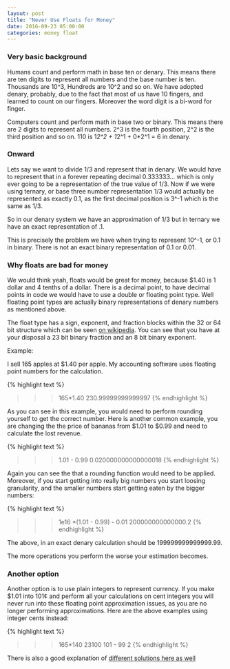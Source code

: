 ```yaml
---
layout: post
title: "Never Use Floats for Money"
date: 2016-09-23 05:00:00
categories: money float
---
```


### Very basic background

Humans count and perform math in base ten or denary.  This means there are ten
digits to represent all numbers and the base number is ten.  Thousands are 10^3,
Hundreds are 10^2 and so on.  We have adopted denary, probably, due to the fact 
that most of us have 10 fingers, and learned to count on our fingers.  Moreover
the word digit is a bi-word for finger.

Computers count and perform math in base two or binary.  This means there are 2
digits to represent all numbers.  2^3 is the fourth position, 2^2 is the third 
position and so on.  110 is 1*2^2 + 1*2^1 + 0*2^1 = 6 in denary.

### Onward

Lets say we want to divide 1/3 and represent that in denary.  We would have to
represent that in a forever repeating decimal 0.333333... which is only ever
going to be a representation of the true value of 1/3.  Now if we were using 
ternary, or base three number representation 1/3 would actually be represented
as exactly 0.1, as the first decimal position is 3^-1 which is the same as 1/3.

So in our denary system we have an approximation of 1/3 but in ternary we have
an exact representation of .1.

This is precisely the problem we have when trying to represent 10^-1, or 0.1 in 
binary.  There is not an exact binary representation of 0.1 or 0.01.

### Why floats are bad for money

We would think yeah, floats would be great for money, because $1.40 is 1 dollar
and 4 tenths of a dollar. There is a decimal point, to have decimal points in 
code we would have to use a double or floating point type.  Well floating point
types are actually binary representations of denary numbers as mentioned above.

The float type has a sign, exponent, and fraction blocks within the 32 or 64 bit
structure which can be seen [on wikipedia][float-wiki].  You can see that you 
have at your disposal a 23 bit binary fraction and an 8 bit binary exponent.

Example:

I sell 165 apples at $1.40 per apple.  My accounting software uses floating point
numbers for the calculation.

{% highlight text %}
>>> 165*1.40
230.99999999999997
{% endhighlight %}

As you can see in this example, you would need to perform rounding yourself to
get the correct number.  Here is another common example, you are changing the 
the price of bananas from $1.01 to $0.99 and need to calculate the lost revenue.

{% highlight text %}
>>> 1.01 - 0.99
0.020000000000000018
{% endhighlight %}

Again you can see the that a rounding function would need to be applied.  Moreover,
if you start getting into really big numbers you start loosing granularity, and 
the smaller numbers start getting eaten by the bigger numbers:

{% highlight text %}
>>> 1e16 *(1.01 - 0.99) - 0.01
200000000000000.2
{% endhighlight %}

The above, in an exact denary calculation should be 199999999999999.99.

The more operations you perform the worse your estimation becomes.

### Another option

Another option is to use plain integers to represent currency.  If you make $1.01
into 101¢ and perform all your calculations on cent integers you will never run
into these floating point approximation issues, as you are no longer performing
approximations.  Here are the above examples using integer cents instead:

{% highlight text %}
>>> 165*140
23100
>>> 101 - 99
2
{% endhighlight %}

There is also a good explanation of [different solutions here as well][money-so]


[float-wiki]: https://en.wikipedia.org/wiki/Single-precision_floating-point_format
[money-so]: http://stackoverflow.com/questions/3730019/why-not-use-double-or-float-to-represent-currency#3730040
